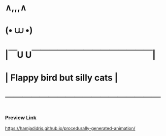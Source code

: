 #  ∧,,,∧ #
#  (• ⩊ •) #
# |￣U U￣￣￣￣￣￣￣￣￣￣￣￣￣￣| #
# | Flappy bird but silly cats | #  
# ￣￣￣￣￣￣￣￣￣￣￣￣￣￣￣￣￣￣ #

### Preview Link ###

https://hamjadidris.github.io/procedurally-generated-animation/
